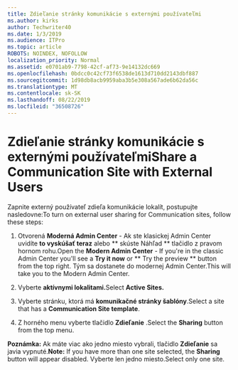 ```yaml
---
title: Zdieľanie stránky komunikácie s externými používateľmi
ms.author: kirks
author: Techwriter40
ms.date: 1/3/2019
ms.audience: ITPro
ms.topic: article
ROBOTS: NOINDEX, NOFOLLOW
localization_priority: Normal
ms.assetid: e0701ab9-7798-42cf-af73-9e14132dc669
ms.openlocfilehash: 0bdcc0c42cf73f6538de1613d710dd2143dbf887
ms.sourcegitcommit: 1d98db8acb9959aba3b5e308a567ade6b62da56c
ms.translationtype: MT
ms.contentlocale: sk-SK
ms.lasthandoff: 08/22/2019
ms.locfileid: "36508726"
---
```

# <a name="share-a-communication-site-with-external-users"></a><span data-ttu-id="301c9-102">Zdieľanie stránky komunikácie s externými používateľmi</span><span class="sxs-lookup"><span data-stu-id="301c9-102">Share a Communication Site with External Users</span></span>

<span data-ttu-id="301c9-103">Zapnite externý používateľ zdieľa komunikácie lokalít, postupujte nasledovne:</span><span class="sxs-lookup"><span data-stu-id="301c9-103">To turn on external user sharing for Communication sites, follow these steps:</span></span> 
  
1. <span data-ttu-id="301c9-104">Otvorená **Moderná Admin Center** - Ak ste klasickej Admin Center uvidíte **to vyskúšať teraz** alebo \*\* skúste Náhľad \*\* tlačidlo z pravom hornom rohu.</span><span class="sxs-lookup"><span data-stu-id="301c9-104">Open the **Modern Admin Center** - If you're in the classic Admin Center you'll see a **Try it now** or \*\* Try the preview \*\* button from the top right.</span></span> <span data-ttu-id="301c9-105">Tým sa dostanete do modernej Admin Center.</span><span class="sxs-lookup"><span data-stu-id="301c9-105">This will take you to the Modern Admin Center.</span></span> 
  
2. <span data-ttu-id="301c9-106">Vyberte **aktívnymi lokalitami.**</span><span class="sxs-lookup"><span data-stu-id="301c9-106">Select **Active Sites.**</span></span>
  
3. <span data-ttu-id="301c9-107">Vyberte stránku, ktorá má **komunikačné stránky šablóny**.</span><span class="sxs-lookup"><span data-stu-id="301c9-107">Select a site that has a **Communication Site template**.</span></span> 
  
4. <span data-ttu-id="301c9-108">Z horného menu vyberte tlačidlo **Zdieľanie** .</span><span class="sxs-lookup"><span data-stu-id="301c9-108">Select the **Sharing** button from the top menu.</span></span> 
  
 <span data-ttu-id="301c9-109">**Poznámka:** Ak máte viac ako jedno miesto vybrali, tlačidlo **Zdieľanie** sa javia vypnuté.</span><span class="sxs-lookup"><span data-stu-id="301c9-109">**Note:** If you have more than one site selected, the **Sharing** button will appear disabled.</span></span> <span data-ttu-id="301c9-110">Vyberte len jedno miesto.</span><span class="sxs-lookup"><span data-stu-id="301c9-110">Select only one site.</span></span> 
  

